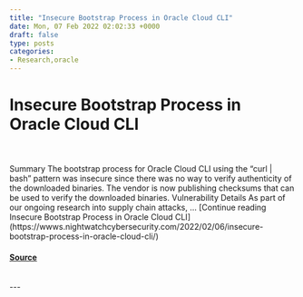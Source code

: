 ```yaml
---
title: "Insecure Bootstrap Process in Oracle Cloud CLI"
date: Mon, 07 Feb 2022 02:02:33 +0000
draft: false
type: posts
categories: 
- Research,oracle
---
```

# Insecure Bootstrap Process in Oracle Cloud CLI

<br/>

<br/>
Summary The bootstrap process for Oracle Cloud CLI using the “curl | bash” pattern was insecure since there was no way to verify authenticity of the downloaded binaries. The vendor is now publishing checksums that can be used to verify the downloaded binaries. Vulnerability Details As part of our ongoing research into supply chain attacks, … [Continue reading Insecure Bootstrap Process in Oracle Cloud CLI](https://wwws.nightwatchcybersecurity.com/2022/02/06/insecure-bootstrap-process-in-oracle-cloud-cli/)

#### [Source](https://wwws.nightwatchcybersecurity.com/2022/02/06/insecure-bootstrap-process-in-oracle-cloud-cli/)

<br/>
---
